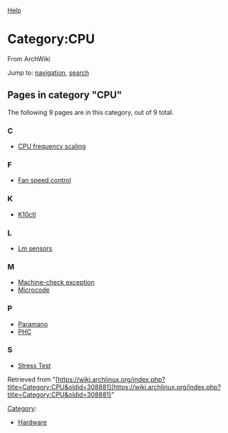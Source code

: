 [Help](//www.mediawiki.org/wiki/Special:MyLanguage/Help:Categories)

# Category:CPU

From ArchWiki

Jump to: [navigation](#column-one), [search](#searchInput)

## Pages in category "CPU"

The following 9 pages are in this category, out of 9 total.

### C

*   [CPU frequency scaling](/index.php/CPU_frequency_scaling "CPU frequency scaling")

### F

*   [Fan speed control](/index.php/Fan_speed_control "Fan speed control")

### K

*   [K10ctl](/index.php/K10ctl "K10ctl")

### L

*   [Lm sensors](/index.php/Lm_sensors "Lm sensors")

### M

*   [Machine-check exception](/index.php/Machine-check_exception "Machine-check exception")
*   [Microcode](/index.php/Microcode "Microcode")

### P

*   [Paramano](/index.php/Paramano "Paramano")
*   [PHC](/index.php/PHC "PHC")

### S

*   [Stress Test](/index.php/Stress_Test "Stress Test")

Retrieved from "[https://wiki.archlinux.org/index.php?title=Category:CPU&oldid=308881](https://wiki.archlinux.org/index.php?title=Category:CPU&oldid=308881)"

[Category](/index.php/Special:Categories "Special:Categories"):

*   [Hardware](/index.php/Category:Hardware "Category:Hardware")